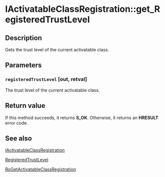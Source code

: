 # IActivatableClassRegistration::get_RegisteredTrustLevel

## Description

Gets the trust level of the current activatable class.

## Parameters

### `registeredTrustLevel` [out, retval]

The trust level of the current activatable class.

## Return value

If this method succeeds, it returns **S_OK**. Otherwise, it returns an **HRESULT** error code.

## See also

[IActivatableClassRegistration](https://learn.microsoft.com/windows/desktop/api/activationregistration/nn-activationregistration-iactivatableclassregistration)

[RegisteredTrustLevel](https://learn.microsoft.com/previous-versions/dn408470(v=vs.85))

[RoGetActivatableClassRegistration](https://learn.microsoft.com/windows/desktop/api/roregistrationapi/nf-roregistrationapi-rogetactivatableclassregistration)